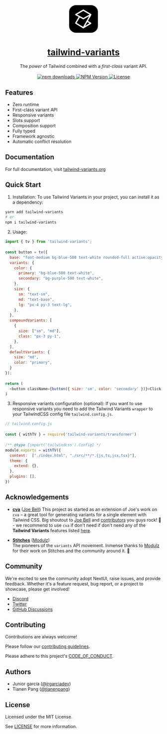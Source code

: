 <p align="center">
  <a href="https://tailwind-variants.org">
    <img width="20%" src=".github/assets/isotipo.png" alt="tailwind-variants" />
    <h1 align="center">tailwind-variants</h1>
  </a>
</p>
<p align="center">
  The <em>power</em> of Tailwind combined with a <em>first-class</em> variant API.<br><br>
  <a href="https://www.npmjs.com/package/tailwind-variants">
    <img src="https://img.shields.io/npm/dm/tailwind-variants.svg?style=flat-round" alt="npm downloads">
  </a>
  <a href="https://www.npmjs.com/package/tailwind-variants">
    <img alt="NPM Version" src="https://badgen.net/npm/v/tailwind-variants" />
  </a>
  <a href="https://github.com/nextui-org/tailwind-variants/blob/main/LICENSE">
    <img src="https://img.shields.io/npm/l/tailwind-variants?style=flat" alt="License">
  </a>
</p>


## Features

- Zero runtime 
- First-class variant API
- Responsive variants
- Slots support
- Composition support
- Fully typed
- Framework agnostic
- Automatic conflict resolution

## Documentation

For full documentation, visit [tailwind-variants.org](https://tailwind-variants.org)

## Quick Start

1. Installation: 
To use Tailwind Variants in your project, you can install it as a dependency:

```bash
yarn add tailwind-variants
# or
npm i tailwind-variants
```

2. Usage:

```js
import { tv } from 'tailwind-variants';
 
const button = tv({
  base: "font-medium bg-blue-500 text-white rounded-full active:opacity-80",
  variants: {
    color: {
      primary: "bg-blue-500 text-white",
      secondary: "bg-purple-500 text-white",
    },
    size: {
      sm: "text-sm",
      md: "text-base",
      lg: "px-4 py-3 text-lg",
    },
  },
  compoundVariants: [
    {
      size: ["sm", "md"],
      class: "px-3 py-1",
    },
  ],
  defaultVariants: {
    size: "md",
    color: "primary",
  }
});
 
return (
  <button className={button({ size: 'sm', color: 'secondary' })}>Click me</button>
)
```

3. Responsive variants configuration (optional): If you want to use responsive variants
you need to add the Tailwind Variants `wrapper` to your TailwindCSS config file `tailwind.config.js`.

```js
// tailwind.config.js
 
const { withTV } = require('tailwind-variants/transformer')
 
/** @type {import('tailwindcss').Config} */
module.exports = withTV({
  content:  ["./index.html", "./src/**/*.{js,ts,jsx,tsx}"],
  theme: {
    extend: {},
  },
  plugins: [],
})
```


## Acknowledgements

- [**cva**](https://github.com/joe-bell/cva) ([Joe Bell](https://github.com/joe-bell)) 
  This project as started as an extension of Joe's work on `cva` – a great tool for generating variants for a single element with Tailwind CSS. Big shoutout to [Joe Bell](https://github.com/joe-bell) and [contributors](https://github.com/joe-bell/cva/graphs/contributors) you guys rock! 🤘 - we recommend to use `cva` if don't need if don't need any of the **Tailwind Variants** features listed [here](https://www.tailwind-variants.org/docs/comparison).

- [**Stitches**](https://stitches.dev/) ([Modulz](https://modulz.app))  
  The pioneers of the `variants` API movement. Inmense thanks to [Modulz](https://modulz.app) for their work on Stitches and the community around it. 🙏


## Community

We're excited to see the community adopt NextUI, raise issues, and provide feedback. Whether it's a feature request, bug report, or a project to showcase, please get involved!

- [Discord](https://discord.gg/9b6yyZKmH4)
- [Twitter](https://twitter.com/getnextui)
- [GitHub Discussions](https://github.com/nextui-org/tailwind-variants/discussions)

## Contributing

Contributions are always welcome!

Please follow our [contributing guidelines](./CONTRIBUTING.md).

Please adhere to this project's [CODE_OF_CONDUCT](./CODE_OF_CONDUCT.md).

## Authors

- Junior garcia ([@jrgarciadev](https://github.com/jrgaciadev))
- Tianen Pang ([@tianenpang](https://github.com/tianenpang))

## License

Licensed under the MIT License.

See [LICENSE](./LICENSE.md) for more information.
